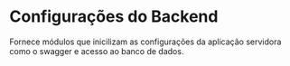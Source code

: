 # Configurações do Backend

Fornece módulos que inicilizam as configurações da aplicação servidora como
o swagger e acesso ao banco de dados.
